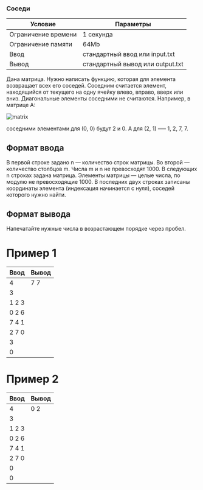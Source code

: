 ### Соседи

| Условие             | Параметры                        |
| ------------------- | -------------------------------- |
| Ограничение времени | 1 секунда                        |
| Ограничение памяти  | 64Mb                             |
| Ввод                | стандартный ввод или input.txt   |
| Вывод               | стандартный вывод или output.txt |

Дана матрица. Нужно написать функцию, которая для элемента возвращает всех его соседей. Соседним считается элемент, находящийся от текущего на одну ячейку влево, вправо, вверх или вниз. Диагональные элементы соседними не считаются.
Например, в матрице A:

![matrix](https://contest.yandex.ru/testsys/statement-image?imageId=1f83925f47077acfa8d1519afc9bb304ae19a6d23ce714b94255d3e799a91ee0)

соседними элементами для (0, 0) будут 2 и 0. А для (2, 1) –— 1, 2, 7, 7.

## Формат ввода

В первой строке задано n — количество строк матрицы. Во второй — количество столбцов m. Числа m и n не превосходят 1000. В следующих n строках задана матрица. Элементы матрицы — целые числа, по модулю не превосходящие 1000. В последних двух строках записаны координаты элемента (индексация начинается с нуля), соседей которого нужно найти.

## Формат вывода

Напечатайте нужные числа в возрастающем порядке через пробел.

# Пример 1

| Ввод  | Вывод |
| ----- | ----- |
| 4     | 7 7   |
| 3     |
| 1 2 3 |
| 0 2 6 |
| 7 4 1 |
| 2 7 0 |
| 3     |
| 0     |

# Пример 2

| Ввод  | Вывод |
| ----- | ----- |
| 4     | 0 2   |
| 3     |
| 1 2 3 |
| 0 2 6 |
| 7 4 1 |
| 2 7 0 |
| 0     |
| 0     |
